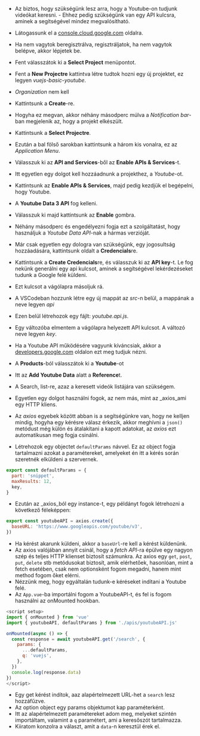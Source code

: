 - Az biztos, hogy szükségünk lesz arra, hogy a Youtube-on tudjunk videókat keresni. - Ehhez pedig szükségünk van egy API kulcsra, aminek a segítségével mindez megvalósítható.
- Látogassunk el a [console.cloud.google.com](console.cloud.google.com) oldalra.
- Ha nem vagytok beregisztrálva, regisztráljatok, ha nem vagytok belépve, akkor lépjetek be.
- Fent válasszátok ki a **Select Project** menüpontot.
- Fent a **New Projectre** kattintva létre tudtok hozni egy új projektet, ez legyen _vuejs-basic-youtube_.
- _Organization_ nem kell
- Kattintsunk a **Create**-re.
- Hogyha ez megvan, akkor néhány másodperc múlva a _Notification bar_-ban megjelenik az, hogy a projekt elkészült.
- Kattintsunk a **Select Projectre**.
- Ezután a bal fölső sarokban kattintsunk a három kis vonalra, ez az _Application Menu_.
- Válasszuk ki az **API and Services**-ből az **Enable APIs & Services**-t.
- Itt egyetlen egy dolgot kell hozzáadnunk a projekthez, a _Youtube_-ot.
- Kattintsunk az **Enable APIs & Services**, majd pedig kezdjük el begépelni, hogy Youtube.
- A **Youtube Data 3 API** fog kelleni.
- Válasszuk ki majd kattintsunk az **Enable** gombra.

- Néhány másodperc és engedélyezni fogja ezt a szolgáltatást, hogy használjuk a _Youtube Data API_-nak a hármas verzióját.
- Már csak egyetlen egy dologra van szükségünk, egy jogosultság hozzáadására, kattintsunk oldalt a **Credencials**re.
- Kattintsunk a **Create Credencials**re, és válasszuk ki az **API key**-t. Le fog nekünk generálni egy api kulcsot, aminek a segítségével lekérdezéseket tudunk a Google felé küldeni.
- Ezt kulcsot a vágólapra másoljuk rá.
- A VSCodeban hozzunk létre egy új mappát az _src_-n belül, a mappának a neve legyen _api_
- Ezen belül létrehozok egy fájlt: _youtube.api.js_.
- Egy változóba elmentem a vágólapra helyezett API kulcsot. A változó neve legyen _key_.
- Ha a Youtube API működésére vagyunk kíváncsiak, akkor a [developers.google.com](developers.google.com) oldalon ezt meg tudjuk nézni.
- A **Products**-ból válasszátok ki a **Youtube**-ot
- Itt az **Add Youtube Data** alatt a **Reference**t.
- A Search, list-re, azaz a keresett videók listájára van szükségem.
- Egyetlen egy dolgot használni fogok, az nem más, mint az \_axios_ami egy HTTP kliens.
- Az _axios_ egyebek között abban is a segítségünkre van, hogy ne kelljen mindig, hogyha egy kérésre válasz érkezik, akkor meghívni a `json() ` metódust még külön és átalakítani a kapott adatokat, az _axios_ ezt automatikusan meg fogja csinálni.
- Létrehozok egy objectet `defaultParams` návvel. Ez az object fogja tartalmazni azokat a paramétereket, amelyeket én itt a kérés során szeretnék elküldeni a szervernek.

```js
export const defaultParams = {
  part: 'snippet',
  maxResults: 12,
  key,
}
```

- Ezután az \_axios_ból egy instance-t, egy példányt fogok létrehozni a következő féleképpen:

```js
export const youtubeAPI = axios.create({
  baseURL: 'https://www.googleapis.com/youtube/v3',
})
```

- Ha kérést akarunk küldeni, akkor a `baseUrl`-re kell a kérést küldenünk.
- Az axios valójában annyit csinál, hogy a _fetch API_-ra épülve egy nagyon szép és teljes HTTP klienset biztosít számunkra. Az axios egy `get`, `post`, `put`, `delete` stb metódusokat biztosít, amik elérhetőek, hasonlóan, mint a fetch esetében, csak nem optionsként fogom megadni, hanem mint method fogom őket elérni.
- Nézzünk meg, hogy egyáltalán tudunk-e kéréseket indítani a Youtube felé.
- Az `App.vue`-ba importálni fogom a YoutubeAPI-t, és fel is fogom használni az onMounted hookban.

```js
<script setup>
import { onMounted } from 'vue'
import { youtubeAPI, defaultParams } from './apis/youtubeAPI.js'

onMounted(async () => {
  const response = await youtubeAPI.get('/search', {
    params: {
      ...defaultParams,
      q: 'vuejs',
    },
  })
  console.log(response.data)
})
</script>
```

- Egy get kérést indítok, aaz alapértelmezett URL-het a `search` lesz hozzáfűzve.
- Az option object egy params objektumot kap paraméterként.
- Itt az alapértelmezett paramétereket adom meg, melyeket szintén importáltam, valamint a `q` paramétert, ami a keresőszót tartalmazza.
- Kiiratom konzolra a választ, amit a `data`-n keresztül érek el.
